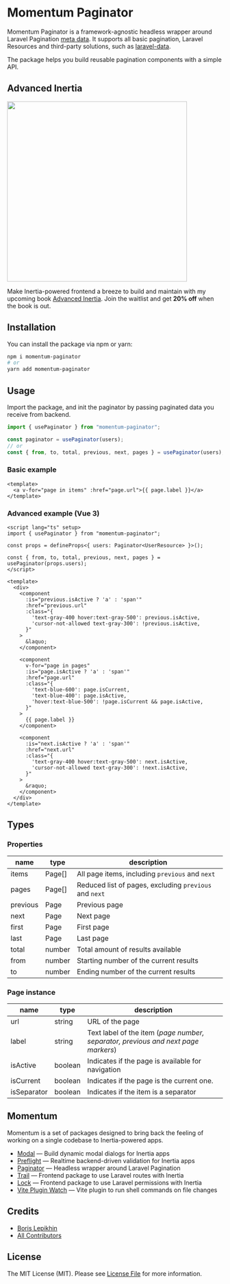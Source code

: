 # Momentum Paginator

Momentum Paginator is a framework-agnostic headless wrapper around Laravel Pagination [meta data](https://laravel.com/docs/9.x/pagination#converting-results-to-json). It supports all basic pagination, Laravel Resources and third-party solutions, such as [laravel-data](https://spatie.be/docs/laravel-data/v1/as-a-resource/from-data-to-resource).

The package helps you build reusable pagination components with a simple API.

## Advanced Inertia

[<img src="https://advanced-inertia.com/og5.png" width="420px" />](https://advanced-inertia.com)

Make Inertia-powered frontend a breeze to build and maintain with my upcoming book [Advanced Inertia](https://advanced-inertia.com/). Join the waitlist and get **20% off** when the book is out.

## Installation

You can install the package via npm or yarn:

```bash
npm i momentum-paginator
# or
yarn add momentum-paginator
```

## Usage

Import the package, and init the paginator by passing paginated data you receive from backend.

```typescript
import { usePaginator } from "momentum-paginator";

const paginator = usePaginator(users);
// or
const { from, to, total, previous, next, pages } = usePaginator(users);
```

### Basic example

```vue
<template>
  <a v-for="page in items" :href="page.url">{{ page.label }}</a>
</template>
```

### Advanced example (Vue 3)

```vue
<script lang="ts" setup>
import { usePaginator } from "momentum-paginator";

const props = defineProps<{ users: Paginator<UserResource> }>();

const { from, to, total, previous, next, pages } = usePaginator(props.users);
</script>

<template>
  <div>
    <component
      :is="previous.isActive ? 'a' : 'span'"
      :href="previous.url"
      :class="{
        'text-gray-400 hover:text-gray-500': previous.isActive,
        'cursor-not-allowed text-gray-300': !previous.isActive,
      }"
    >
      &laquo;
    </component>

    <component
      v-for="page in pages"
      :is="page.isActive ? 'a' : 'span'"
      :href="page.url"
      :class="{
        'text-blue-600': page.isCurrent,
        'text-blue-400': page.isActive,
        'hover:text-blue-500': !page.isCurrent && page.isActive,
      }"
    >
      {{ page.label }}
    </component>

    <component
      :is="next.isActive ? 'a' : 'span'"
      :href="next.url"
      :class="{
        'text-gray-400 hover:text-gray-500': next.isActive,
        'cursor-not-allowed text-gray-300': !next.isActive,
      }"
    >
      &raquo;
    </component>
  </div>
</template>
```

## Types

### Properties

| name     | type   | description                                            |
| -------- | ------ | ------------------------------------------------------ |
| items    | Page[] | All page items, including `previous` and `next`        |
| pages    | Page[] | Reduced list of pages, excluding `previous` and `next` |
| previous | Page   | Previous page                                          |
| next     | Page   | Next page                                              |
| first    | Page   | First page                                             |
| last     | Page   | Last page                                              |
| total    | number | Total amount of results available                      |
| from     | number | Starting number of the current results                 |
| to       | number | Ending number of the current results                   |

### Page instance

| name        | type    | description                                                                       |
| ----------- | ------- | --------------------------------------------------------------------------------- |
| url         | string  | URL of the page                                                                   |
| label       | string  | Text label of the item (_page number, separator, previous and next page markers_) |
| isActive    | boolean | Indicates if the page is available for navigation                                 |
| isCurrent   | boolean | Indicates if the page is the current one.                                         |
| isSeparator | boolean | Indicates if the item is a separator                                              |

## Momentum

Momentum is a set of packages designed to bring back the feeling of working on a single codebase to Inertia-powered apps.

- [Modal](https://github.com/lepikhinb/momentum-modal) — Build dynamic modal dialogs for Inertia apps
- [Preflight](https://github.com/lepikhinb/momentum-preflight) — Realtime backend-driven validation for Inertia apps
- [Paginator](https://github.com/lepikhinb/momentum-paginator) — Headless wrapper around Laravel Pagination
- [Trail](https://github.com/lepikhinb/momentum-trail) — Frontend package to use Laravel routes with Inertia
- [Lock](https://github.com/lepikhinb/momentum-lock) — Frontend package to use Laravel permissions with Inertia
- [Vite Plugin Watch](https://github.com/lepikhinb/vite-plugin-watch) — Vite plugin to run shell commands on file changes

## Credits

- [Boris Lepikhin](https://twitter.com/lepikhinb)
- [All Contributors](../../contributors)

## License

The MIT License (MIT). Please see [License File](LICENSE.md) for more information.
